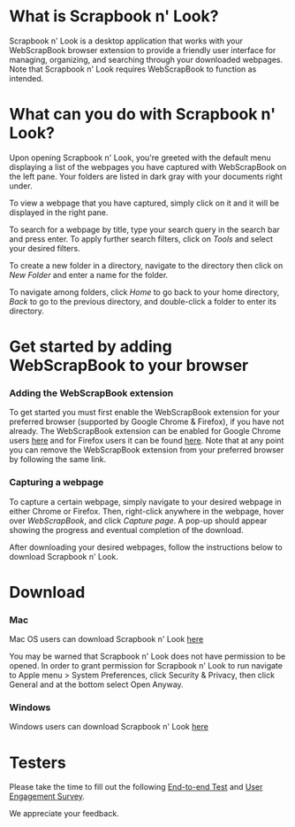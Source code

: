 # What is Scrapbook n' Look?

Scrapbook n' Look is a desktop application that works with your WebScrapBook browser extension to provide a friendly user interface for managing, organizing, and searching through your downloaded webpages. Note that Scrapbook n' Look requires WebScrapBook to function as intended. 

# What can you do with Scrapbook n' Look?

Upon opening Scrapbook n' Look, you're greeted with the default menu displaying a list of the webpages you have captured with WebScrapBook on the left pane. Your folders are listed in dark gray with your documents right under.

To view a webpage that you have captured, simply click on it and it will be displayed in the right pane.

To search for a webpage by title, type your search query in the search bar and press enter. To apply further search filters, click on _Tools_ and select your desired filters.

To create a new folder in a directory, navigate to the directory then click on _New Folder_ and enter a name for the folder.

To navigate among folders, click _Home_ to go back to your home directory, _Back_ to go to the previous directory, and double-click a folder to enter its directory. 

# Get started by adding WebScrapBook to your browser
### Adding the WebScrapBook extension
To get started you must first enable the WebScrapBook extension for your preferred browser (supported by Google Chrome & Firefox), if you have not already. The WebScrapBook extension can be enabled for Google Chrome users [here](https://chrome.google.com/webstore/detail/webscrapbook/oegnpmiddfljlloiklpkeelagaeejfai?hl=en) and for Firefox users it can be found [here](https://addons.mozilla.org/en-US/firefox/addon/webscrapbook/). Note that at any point you can remove the WebScrapBook extension from your preferred browser by following the same link.

### Capturing a webpage
To capture a certain webpage, simply navigate to your desired webpage in either Chrome or Firefox. Then, right-click anywhere in the webpage, hover over _WebScrapBook_, and click _Capture page_. A pop-up should appear showing the progress and eventual completion of the download.

After downloading your desired webpages, follow the instructions below to download Scrapbook n' Look.

# Download
### Mac
Mac OS users can download Scrapbook n' Look [here](https://drive.google.com/open?id=1RZ426IoDq3GWIFfWVK5ch9H9oZxgFt9G)

You may be warned that Scrapbook n' Look does not have permission to be opened. In order to grant permission for Scrapbook n' Look to run navigate to Apple menu > System Preferences, click Security & Privacy, then click General and at the bottom select Open Anyway.

### Windows
Windows users can download Scrapbook n' Look [here](https://drive.google.com/open?id=1Ft9_OI0iFvkLDqoZAG8ArHC83cLJWDTg)

# Testers
Please take the time to fill out the following [End-to-end Test](https://docs.google.com/forms/d/e/1FAIpQLSeiLN2ddlISmqLYpY7_3Ox1ekQIMERsPnypf9pppMAVNEgpNQ/viewform?vc=0&c=0&w=1) and [User Engagement Survey](https://docs.google.com/forms/d/e/1FAIpQLSf562NWT3UX1XImkwI90S6QZhFpmNyjHRvXWHBfsAGNf_023g/viewform?usp=sf_link).

We appreciate your feedback.
